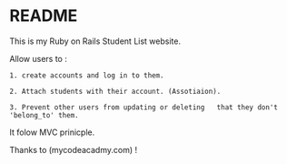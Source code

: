 # README
This is my Ruby on Rails Student List website.

Allow users to :

	1. create accounts and log in to them. 

	2. Attach students with their account. (Assotiaion).

	3. Prevent other users from updating or deleting   that they don't 'belong_to' them.

It folow MVC prinicple. 
  
Thanks to (mycodeacadmy.com) !
